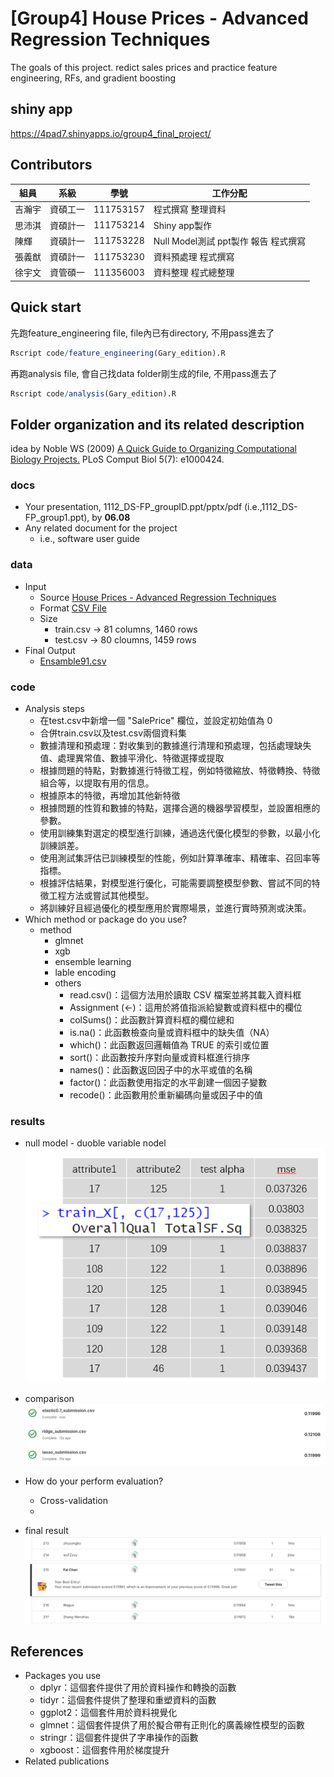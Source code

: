 # [Group4] House Prices - Advanced Regression Techniques
The goals of this project.
redict sales prices and practice feature engineering, RFs, and gradient boosting

## shiny app
https://4pad7.shinyapps.io/group4_final_project/

## Contributors
|組員|系級|學號|工作分配|
|-|-|-|-|
|吉瀚宇|資碩工一|111753157|程式撰寫 整理資料| 
|思沛淇|資碩計一|111753214|Shiny app製作|
|陳輝|資碩計一|111753228|Null Model測試 ppt製作 報告 程式撰寫|
|張義猷|資碩計一|111753230|資料預處理 程式撰寫|
|徐宇文|資管碩一|111356003|資料整理 程式總整理|

## Quick start
先跑feature_engineering file, file內已有directory, 不用pass進去了
```R
Rscript code/feature_engineering(Gary_edition).R
```

再跑analysis file, 會自己找data folder剛生成的file, 不用pass進去了
```R
Rscript code/analysis(Gary_edition).R
```

## Folder organization and its related description
idea by Noble WS (2009) [A Quick Guide to Organizing Computational Biology Projects.](https://journals.plos.org/ploscompbiol/article?id=10.1371/journal.pcbi.1000424) PLoS Comput Biol 5(7): e1000424.

### docs
* Your presentation, 1112_DS-FP_groupID.ppt/pptx/pdf (i.e.,1112_DS-FP_group1.ppt), by **06.08**
* Any related document for the project
  * i.e., software user guide

### data
* Input
  * Source [House Prices - Advanced Regression Techniques](https://www.kaggle.com/competitions/house-prices-advanced-regression-techniques/overview)
  * Format [CSV File](data/sample_submission.csv)
  * Size
    * train.csv -> 81 columns, 1460 rows
    * test.csv  -> 80 cloumns, 1459 rows
* Final Output 
  * [Ensamble91.csv](results/Ensamble91.csv)
### code
* Analysis steps
    * 在test.csv中新增一個 "SalePrice" 欄位，並設定初始值為 0
    * 合併train.csv以及test.csv兩個資料集
    * 數據清理和預處理：對收集到的數據進行清理和預處理，包括處理缺失值、處理異常值、數據平滑化、特徵選擇或提取
    * 根據問題的特點，對數據進行特徵工程，例如特徵縮放、特徵轉換、特徵組合等，以提取有用的信息。
    * 根據原本的特徵，再增加其他新特徵
    * 根據問題的性質和數據的特點，選擇合適的機器學習模型，並設置相應的參數。
    * 使用訓練集對選定的模型進行訓練，通過迭代優化模型的參數，以最小化訓練誤差。
    * 使用測試集評估已訓練模型的性能，例如計算準確率、精確率、召回率等指標。
    * 根據評估結果，對模型進行優化，可能需要調整模型參數、嘗試不同的特徵工程方法或嘗試其他模型。
    * 將訓練好且經過優化的模型應用於實際場景，並進行實時預測或決策。
* Which method or package do you use? 
    * method
      * glmnet
      * xgb
      * ensemble learning
      * lable encoding
      * others 
        * read.csv()：這個方法用於讀取 CSV 檔案並將其載入資料框
        * Assignment (<-)：這用於將值指派給變數或資料框中的欄位
        * colSums()：此函數計算資料框的欄位總和
        * is.na()：此函數檢查向量或資料框中的缺失值（NA）
        * which()：此函數返回邏輯值為 TRUE 的索引或位置
        * sort()：此函數按升序對向量或資料框進行排序
        * names()：此函數返回因子中的水平或值的名稱
        * factor()：此函數使用指定的水平創建一個因子變數
        * recode()：此函數用於重新編碼向量或因子中的值
      


### results
* null model - duoble variable nodel
![My Image](img/null_model.png)

* comparison
![My Image](img/glmnet_result.png)

* How do your perform evaluation?
  * Cross-validation
  * 
* final result
![My Image](img/fin_result.png)

## References
* Packages you use
  * dplyr：這個套件提供了用於資料操作和轉換的函數
  * tidyr：這個套件提供了整理和重塑資料的函數
  * ggplot2：這個套件用於資料視覺化
  * glmnet：這個套件提供了用於擬合帶有正則化的廣義線性模型的函數
  * stringr：這個套件提供了字串操作的函數
  * xgboost：這個套件用於梯度提升
* Related publications
